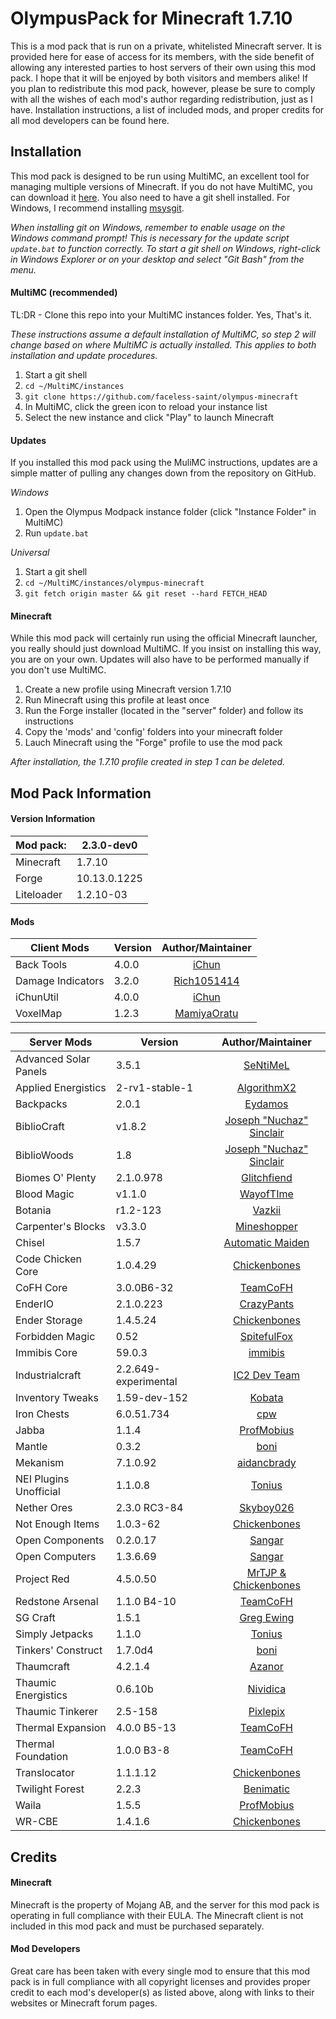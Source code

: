 OlympusPack for Minecraft 1.7.10
==============================
This is a mod pack that is run on a private, whitelisted Minecraft server. It is provided here for ease of access for its members, with the side benefit of allowing any interested parties to host servers of their own using this mod pack. I hope that it will be enjoyed by both visitors and members alike! If you plan to redistribute this mod pack, however, please be sure to comply with all the wishes of each mod's author regarding redistribution, just as I have. Installation instructions, a list of included mods, and proper credits for all mod developers can be found here.

## Installation
This mod pack is designed to be run using MultiMC, an excellent tool for managing multiple versions of Minecraft. If you do not have MultiMC, you can download it [here](http://multimc.org/). You also need to have a git shell installed. For Windows, I recommend installing [msysgit](http://msysgit.github.io/).  

*When installing git on Windows, remember to enable usage on the Windows command prompt! This is necessary for the update script `update.bat` to function correctly. To start a git shell on Windows, right-click in Windows Explorer or on your desktop and select "Git Bash" from the menu.*

#### MultiMC (recommended)
TL:DR - Clone this repo into your MultiMC instances folder. Yes, That's it.

*These instructions assume a default installation of MultiMC, so step 2 will change based on where MultiMC is actually installed. This applies to both installation and update procedures.*

1. Start a git shell
2. `cd ~/MultiMC/instances`
3. `git clone https://github.com/faceless-saint/olympus-minecraft`
4. In MultiMC, click the green icon to reload your instance list
5. Select the new instance and click "Play" to launch Minecraft

#### Updates
If you installed this mod pack using the MuliMC instructions, updates are a simple matter of pulling any changes down from the repository on GitHub.

_Windows_
  1. Open the Olympus Modpack instance folder (click "Instance Folder" in MultiMC)
  2. Run `update.bat`

_Universal_
  1. Start a git shell
  2. `cd ~/MultiMC/instances/olympus-minecraft`
  3. `git fetch origin master && git reset --hard FETCH_HEAD`

#### Minecraft
While this mod pack will certainly run using the official Minecraft launcher, you really should just download MultiMC. If you insist on installing this way, you are on your own. Updates will also have to be performed manually if you don't use MultiMC.

1. Create a new profile using Minecraft version 1.7.10
2. Run Minecraft using this profile at least once
3. Run the Forge installer (located in the "server" folder) and follow its instructions
4. Copy the 'mods' and 'config' folders into your minecraft folder
5. Lauch Minecraft using the "Forge" profile to use the mod pack

*After installation, the 1.7.10 profile created in step 1 can be deleted.*

## Mod Pack Information
#### Version Information
| Mod pack:      | 2.3.0-dev0
|----------------|-----------------|
| Minecraft      | 1.7.10   
| Forge          | 10.13.0.1225
| Liteloader     | 1.2.10-03

#### Mods
|       Client Mods       |        Version        |  Author/Maintainer  |
|-------------------------|-----------------------|:--------:|
| Back Tools              | 4.0.0                 | [iChun](http://ichun.us/mods/back-tools/)
| Damage Indicators       | 3.2.0                 | [Rich1051414](http://www.minecraftforum.net/forums/mapping-and-modding/minecraft-mods/1286538)
| iChunUtil               | 4.0.0                 | [iChun](http://ichun.us/mods/ichunutil/)
| VoxelMap                | 1.2.3                 | [MamiyaOratu](http://www.mediafire.com/download/mx5hsfyi6l04kj4/mod_voxelMap_1.2.3_for_1.7.10.litemod)

|       Server Mods       |        Version        |  Author/Maintainer  |
|-------------------------|-----------------------|:--------:|
| Advanced Solar Panels   | 3.5.1                 | [SeNtiMeL](http://forum.industrial-craft.net/index.php?page=Thread&threadID=3291)
| Applied Energistics     | 2-rv1-stable-1        | [AlgorithmX2](http://ae2.ae-mod.info)
| Backpacks               | 2.0.1                 | [Eydamos](http://www.minecraftforum.net/forums/mapping-and-modding/minecraft-mods/1286124)
| BiblioCraft             | v1.8.2                | [Joseph "Nuchaz" Sinclair](http://www.bibliocraftmod.com/)
| BiblioWoods             | 1.8                   | [Joseph "Nuchaz" Sinclair](http://www.bibliocraftmod.com/?page_id=50)
| Biomes O' Plenty        | 2.1.0.978             | [Glitchfiend](http://www.minecraftforum.net/forums/mapping-and-modding/minecraft-mods/1286162)
| Blood Magic             | v1.1.0                | [WayofTIme](http://www.minecraftforum.net/forums/mapping-and-modding/minecraft-mods/1290532)
| Botania                 | r1.2-123              | [Vazkii](http://vazkii.us/mod/Botania/index.php)
| Carpenter's Blocks      | v3.3.0                | [Mineshopper](http://www.carpentersblocks.com/)
| Chisel                  | 1.5.7                 | [Automatic Maiden](http://www.minecraftforum.net/forums/mapping-and-modding/minecraft-mods/1288400)
| Code Chicken Core       | 1.0.4.29              | [Chickenbones](http://www.chickenbones.craftsaddle.org/Pages/links.html)
| CoFH Core               | 3.0.0B6-32            | [TeamCoFH](http://teamcofh.com/)
| EnderIO                 | 2.1.0.223             | [CrazyPants](http://enderio.com/)
| Ender Storage           | 1.4.5.24              | [Chickenbones](http://www.chickenbones.craftsaddle.org/Pages/links.html)
| Forbidden Magic         | 0.52                  | [SpitefulFox](http://www.minecraftforum.net/forums/mapping-and-modding/minecraft-mods/wip-mods/1445828)
| Immibis Core            | 59.0.3                | [immibis](http://www.minecraftforum.net/forums/mapping-and-modding/minecraft-mods/1281065)
| Industrialcraft         | 2.2.649-experimental  | [IC2 Dev Team](http://forum.industrial-craft.net/index.php?page=Thread&threadID=9843)
| Inventory Tweaks        | 1.59-dev-152          | [Kobata](http://inventory-tweaks.readthedocs.org/en/latest/)
| Iron Chests             | 6.0.51.734            | [cpw](http://www.minecraftforum.net/forums/mapping-and-modding/minecraft-mods/1280827)
| Jabba                   | 1.1.4                 | [ProfMobius](http://minecraft.curseforge.com/mc-mods/73510)
| Mantle                  | 0.3.2                 | [boni](http://www.minecraftforum.net/forums/mapping-and-modding/minecraft-mods/2218638)
| Mekanism                | 7.1.0.92              | [aidancbrady](http://aidancbrady.com/mekanism/)
| NEI Plugins Unofficial  | 1.1.0.8               | [Tonius](http://www.minecraftforum.net/forums/mapping-and-modding/minecraft-mods/1294687)
| Nether Ores             | 2.3.0 RC3-84          | [Skyboy026](http://minecraft.curseforge.com/mc-mods/66675)
| Not Enough Items        | 1.0.3-62              | [Chickenbones](http://www.chickenbones.craftsaddle.org/Pages/links.html)
| Open Components         | 0.2.0.17              | [Sangar](http://www.minecraftforum.net/forums/mapping-and-modding/minecraft-mods/1293018)
| Open Computers          | 1.3.6.69              | [Sangar](http://www.minecraftforum.net/forums/mapping-and-modding/minecraft-mods/1293018)
| Project Red             | 4.5.0.50              | [MrTJP & Chickenbones](http://projectredwiki.com/wiki/Main_Page)
| Redstone Arsenal        | 1.1.0 B4-10           | [TeamCoFH](http://teamcofh.com/)
| SG Craft                | 1.5.1                 | [Greg Ewing](http://www.cosc.canterbury.ac.nz/greg.ewing/minecraft/mods/SGCraft/)
| Simply Jetpacks         | 1.1.0                 | [Tonius](http://www.minecraftforum.net/forums/mapping-and-modding/minecraft-mods/1294687)
| Tinkers' Construct      | 1.7.0d4               | [boni](http://www.minecraftforum.net/forums/mapping-and-modding/minecraft-mods/2218638)
| Thaumcraft              | 4.2.1.4               | [Azanor](http://www.minecraftforum.net/forums/mapping-and-modding/minecraft-mods/1292130)
| Thaumic Energistics     | 0.6.10b               | [Nividica](http://www.minecraftforum.net/forums/mapping-and-modding/minecraft-mods/wip-mods/2150151)
| Thaumic Tinkerer        | 2.5-158               | [Pixlepix](http://www.minecraftforum.net/forums/mapping-and-modding/minecraft-mods/1289299)
| Thermal Expansion       | 4.0.0 B5-13           | [TeamCoFH](http://teamcofh.com/)
| Thermal Foundation      | 1.0.0 B3-8            | [TeamCoFH](http://teamcofh.com/)
| Translocator            | 1.1.1.12              | [Chickenbones](http://www.chickenbones.craftsaddle.org/Pages/links.html)
| Twilight Forest         | 2.2.3                 | [Benimatic](http://www.minecraftforum.net/forums/mapping-and-modding/minecraft-mods/1276258)
| Waila                   | 1.5.5                 | [ProfMobius](http://minecraft.curseforge.com/mc-mods/73488)
| WR-CBE                  | 1.4.1.6               | [Chickenbones](http://www.chickenbones.craftsaddle.org/Pages/links.html)

## Credits
#### Minecraft
Minecraft is the property of Mojang AB, and the server for this mod pack is operating in full compliance with their EULA. The Minecraft client is not included in this mod pack and must be purchased separately.

#### Mod Developers
Great care has been taken with every single mod to ensure that this mod pack is in full compliance with all copyright licenses and provides proper credit to each mod's developer(s) as listed above, along with links to their websites or Minecraft forum pages.
